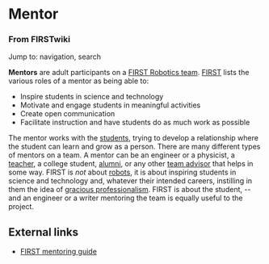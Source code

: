 # Mentor

### From FIRSTwiki

Jump to: navigation, search

**Mentors** are adult participants on a [FIRST Robotics team](FIRST_Robotics_team "FIRST Robotics team" ). [FIRST](FIRST "FIRST" ) lists the various roles of a mentor as being able to: 

  * Inspire students in science and technology 
  * Motivate and engage students in meaningful activities 
  * Create open communication 
  * Facilitate instruction and have students do as much work as possible 

The mentor works with the [students](Student "Student" ), trying to
develop a relationship where the student can learn and grow as a person. There
are many different types of mentors on a team. A mentor can be an engineer or
a physicist, a [teacher](Teacher "Teacher" ), a college student,
[alumni](Alumni "Alumni" ), or any other [team
advisor](Team_advisor "Team advisor" ) that helps in some way.
FIRST is _not_ about [robots](Robot "Robot" ), it is about
inspiring students in science and technology and, whatever their intended
careers, instilling in them the idea of [gracious
professionalism](Gracious_professionalism "Gracious
professionalism" ). FIRST is about the student, -- and an engineer or a writer
mentoring the team is equally useful to the project.


##  External links

  * [FIRST mentoring guide](http://www.usfirst.org/robotics/mentoring.htm "http://www.usfirst.org/robotics/mentoring.htm" )

